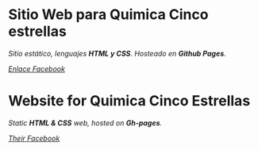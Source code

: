 # Sitio Web para Quimica Cinco estrellas

_Sitio estático, lenguajes **HTML y CSS**. Hosteado en **Github Pages**._

[_Enlace Facebook_](https://www.facebook.com/quimicacinco.estrellas.5)

# Website for Quimica Cinco Estrellas
_Static **HTML & CSS** web, hosted on **Gh-pages**._

[_Their Facebook_](https://www.facebook.com/quimicacinco.estrellas.5)

